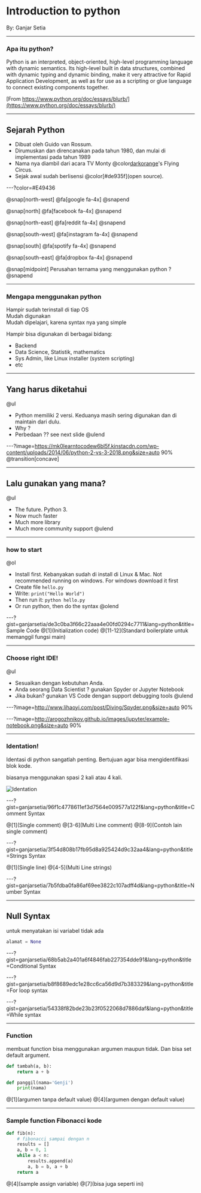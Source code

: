 # Introduction to python

By: Ganjar Setia

---

### Apa itu python?

Python is an interpreted, object-oriented, high-level programming language with dynamic semantics. Its high-level built in data structures, combined with dynamic typing and dynamic binding, make it very attractive for Rapid Application Development, as well as for use as a scripting or glue language to connect existing components together.

[From https://www.python.org/doc/essays/blurb/](https://www.python.org/doc/essays/blurb/)

---

## Sejarah Python

- Dibuat oleh Guido van Rossum.
- Dirumuskan dan direncanakan pada tahun 1980, dan mulai di implementasi pada tahun 1989
- Nama nya diambil dari acara TV Monty @color[darkorange](Python)'s Flying Circus.
- Sejak awal sudah berlisensi @color[#de935f](open source).

---?color=#E49436

@snap[north-west]
@fa[google fa-4x]
@snapend

@snap[north]
@fa[facebook fa-4x]
@snapend

@snap[north-east]
@fa[reddit fa-4x]
@snapend

@snap[south-west]
@fa[instagram fa-4x]
@snapend

@snap[south]
@fa[spotify fa-4x]
@snapend

@snap[south-east]
@fa[dropbox fa-4x]
@snapend

@snap[midpoint]
Perusahan ternama yang menggunakan python ?
@snapend

---

### Mengapa menggunakan python

Hampir sudah terinstall di tiap OS
<br>
Mudah digunakan
<br>
Mudah dipelajari, karena syntax nya yang simple
<br>

Hampir bisa digunakan di berbagai bidang:
<br>
- Backend
- Data Science, Statistik, mathematics
- Sys Admin, like Linux installer (system scripting)
- etc

---

## Yang harus diketahui

@ul
- Python memiliki 2 versi. Keduanya masih sering digunakan dan di maintain dari dulu.
- Why ?
- Perbedaan ?? see next slide
@ulend

---?image=https://mk0learntocodew6bl5f.kinstacdn.com/wp-content/uploads/2014/06/python-2-vs-3-2018.png&size=auto 90%
@transition[concave]

---

## Lalu gunakan yang mana?

@ul
- The future. Python 3.
- Now much faster
- Much more library
- Much more community support
@ulend

---

### how to start
@ol
- Install first. Kebanyakan sudah di install di Linux & Mac. Not recommended running on windows. For windows download it first
- Create file `hello.py`
- Write: `print("Hello World")`
- Then run it: `python hello.py`
- Or run python, then do the syntax
@olend

---?gist=ganjarsetia/de3c0ba3f66c22aaa4e00fd0294c7711&lang=python&title=Sample Code
@[1](Initialization code)
@[11-12](Standard boilerplate untuk memanggil fungsi main)

---
### Choose right IDE!

@ul
- Sesuaikan dengan kebutuhan Anda.
- Anda seorang Data Scientist ? gunakan Spyder or Jupyter Notebook
- Jika bukan? gunakan VS Code dengan support debugging tools
@ulend

---?image=http://www.lihaoyi.com/post/Diving/Spyder.png&size=auto 90%

---?image=http://arogozhnikov.github.io/images/jupyter/example-notebook.png&size=auto 90%

---

### Identation!

Identasi di python sangatlah penting. Bertujuan agar bisa mengidentifikasi blok kode.

biasanya menggunakan spasi 2 kali atau 4 kali.

![Identation](https://d33wubrfki0l68.cloudfront.net/6d38cb172315d30651c04f053ba5f834aa2f513a/3f439/img/python/sintaks/blok-program-python.png)

---?gist=ganjarsetia/96f1c4778611ef3d7564e009577a122f&lang=python&title=Comment Syntax

@[1](Single comment)
@[3-6](Multi Line comment)
@[8-9](Contoh lain single comment)

---?gist=ganjarsetia/3f54d808b17fb95d8a925424d9c32aa4&lang=python&title=Strings Syntax

@[1](Single line)
@[4-5](Multi Line strings)

---?gist=ganjarsetia/7b5fdba0fa86af69ee3822c107adff4d&lang=python&title=Number Syntax

---

## Null Syntax

untuk menyatakan isi variabel tidak ada

```python
alamat = None
```

---?gist=ganjarsetia/68b5ab2a401a6f4846fab227354dde91&lang=python&title=Conditional Syntax

---?gist=ganjarsetia/b8f8689edc1e28cc6ca56d9d7b383329&lang=python&title=For loop syntax

---?gist=ganjarsetia/54338f82bde23b23f0522068d7886daf&lang=python&title=While syntax

---

### Function

membuat function bisa menggunakan argumen maupun tidak. Dan bisa set default argument.

```python
def tambah(a, b):
    return a + b

def panggil(nama='Genji')
    print(nama)
```
@[1](argumen tanpa default value)
@[4](argumen dengan default value)

---
### Sample function Fibonacci kode

```python
def fib(n):
    # fibonacci sampai dengan n
    results = []
    a, b = 0, 1
    while a < n:
        results.append(a)
        a, b = b, a + b
    return a
```
@[4](sample assign variable)
@[7](bisa juga seperti ini)

